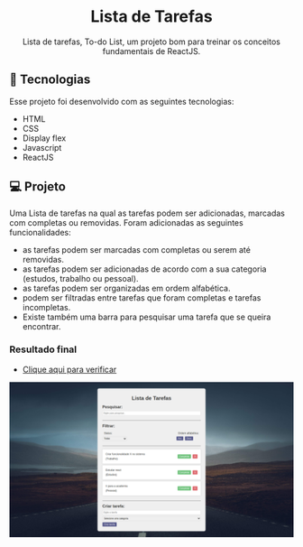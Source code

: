 <h1 align="center"> Lista de Tarefas </h1>

<p align="center">
Lista de tarefas, To-do List, um projeto bom para treinar os conceitos fundamentais de ReactJS.<br/>
</p>


## 🚀 Tecnologias

Esse projeto foi desenvolvido com as seguintes tecnologias:

- HTML 
- CSS
- Display flex
- Javascript
- ReactJS

## 💻 Projeto

Uma Lista de tarefas na qual as tarefas podem ser adicionadas, marcadas com completas ou removidas. 
Foram adicionadas as seguintes funcionalidades:
- as tarefas podem ser marcadas com completas ou serem até removidas.
- as tarefas podem ser adicionadas de acordo com a sua categoria (estudos, trabalho ou pessoal).
- as tarefas podem ser organizadas em ordem alfabética.
- podem ser filtradas entre tarefas que foram completas e tarefas incompletas.
- Existe também uma barra para pesquisar uma tarefa que se queira encontrar.



### Resultado final

- [Clique aqui para verificar](https://andreiaoliveira7.github.io/todo_react_vite_deploy/)


<img src="https://github.com/AndreiaOliveira7/todo_react_vite_deploy/blob/main/src/img/screenshot.png" />


